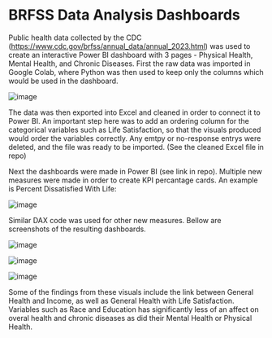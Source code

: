 # BRFSS Data Analysis Dashboards
Public health data collected by the CDC (https://www.cdc.gov/brfss/annual_data/annual_2023.html) was used to create an interactive Power BI dashboard with 3 pages - Physical Health, Mental Health, and Chronic Diseases. 
First the raw data was imported in Google Colab, where Python was then used to keep only the columns which would be used in the dashboard. 

![image](https://github.com/user-attachments/assets/e2eea707-0b83-4aac-b04f-c9e732b0ebb2)

The data was then exported into Excel and cleaned in order to connect it to Power BI. An important step here was to add an ordering column for the categorical variables such as Life Satisfaction, so that the visuals produced would order the variables correctly. Any emtpy or no-response entrys were deleted, and the file was ready to be imported. (See the cleaned Excel file in repo)

Next the dashboards were made in Power BI (see link in repo). Multiple new measures were made in order to create KPI percantage cards. An example is Percent Dissatisfied With Life:

![image](https://github.com/user-attachments/assets/a4eefc0b-d786-4458-b200-765db030b98a)

Similar DAX code was used for other new measures. 
Bellow are screenshots of the resulting dashboards. 

![image](https://github.com/user-attachments/assets/23b41f96-917f-47bd-9a5b-3dc89d35a06a)

![image](https://github.com/user-attachments/assets/b6f11b4d-4f0d-4a01-8f66-ae12930fc350)

![image](https://github.com/user-attachments/assets/f69506e9-0c94-4713-a4ae-a46ff320f241)

Some of the findings from these visuals include the link between General Health and Income, as well as General Health with Life Satisfaction. Variables such as Race and Education has significantly less of an affect on overal health and chronic diseases as did their Mental Health or Physical Health. 


